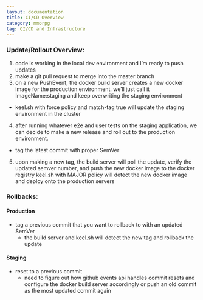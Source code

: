 ```yaml
---
layout: documentation
title: CI/CD Overview
category: mmorpg
tag: CI/CD and Infrastructure
---
```



### Update/Rollout Overview:

1. code is working in the local dev environment and I’m ready to push updates
2. make a git pull request to merge into the master branch
3. on a new PushEvent, the docker build server creates a new docker image for the production environment.  we’ll just call it ImageName:staging and keep overwriting the staging environment
* keel.sh with force policy and match-tag true will update the staging environment in the cluster
4. after running whatever e2e and user tests on the staging application, we can decide to make a new release and roll out to the production environment.
* tag the latest commit with proper SemVer
5. upon making a new tag, the build server will poll the update, verify the updated semver number, and push the new docker image to the docker registry
keel.sh with MAJOR policy will detect the new docker image and deploy onto the production servers

### Rollbacks:

#### Production
* tag a previous commit that you want to rollback to with an updated SemVer
	* the build server and keel.sh will detect the new tag and rollback the update

#### Staging
* reset to a previous commit
	* need to figure out how github events api handles commit resets and configure the docker build server accordingly
or push an old commit as the most updated commit again